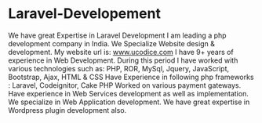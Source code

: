 # Laravel-Developement
We have great Expertise in Laravel Development  I am leading a php development company in India. We Specialize Website design &amp; development.  My website url is: www.ucodice.com  I have 9+ years of experience in Web Development. During this period I have worked with various technologies such as:  PHP, ROR, MySql, Jquery, JavaScript, Bootstrap, Ajax, HTML &amp; CSS  Have Experience in following php frameworks : Laravel, Codeignitor, Cake PHP  Worked on various payment gateways.  Have experience in Web Services development as well as implementation.  We specialize in Web Application development.  We have great expertise in Wordpress plugin development also.
